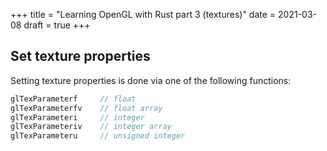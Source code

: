 +++
title = "Learning OpenGL with Rust part 3 (textures)"
date = 2021-03-08
draft = true
+++

## Set texture properties

Setting texture properties is done via one of the following functions:

```rust
glTexParameterf     // float
glTexParameterfv    // float array
glTexParameteri     // integer
glTexParameteriv    // integer array
glTexParameteru     // unsigned integer
```

